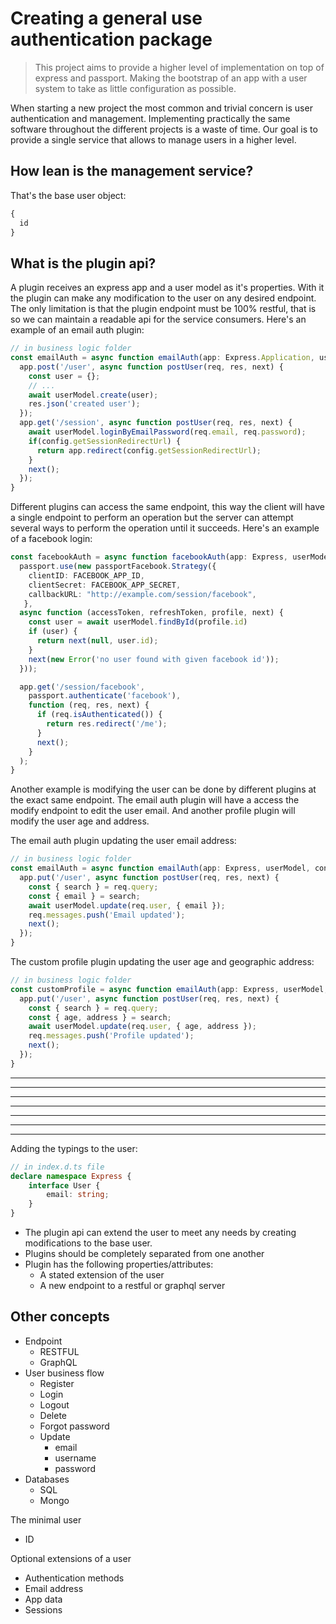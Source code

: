 # Creating a general use authentication package

> This project aims to provide a higher level of implementation on top of express and passport. Making the bootstrap of an app with a user system to take as little configuration as possible.

When starting a new project the most common and trivial concern is user authentication and management. Implementing practically the same software throughout the different projects is a waste of time. Our goal is to provide a single service that allows to manage users in a higher level.

## How lean is the management service?

That's the base user object:

```javascript
{
  id
}
```

## What is the plugin api?

A plugin receives an express app and a user model as it's properties. With it the plugin can make any modification to the user on any desired endpoint. The only limitation is that the plugin endpoint must be 100% restful, that is so we can maintain a readable api for the service consumers. Here's an example of an email auth plugin:

```typescript
// in business logic folder
const emailAuth = async function emailAuth(app: Express.Application, userModel, config) {
  app.post('/user', async function postUser(req, res, next) {
    const user = {};
    // ...
    await userModel.create(user);
    res.json('created user');
  });
  app.get('/session', async function postUser(req, res, next) {
    await userModel.loginByEmailPassword(req.email, req.password);
    if(config.getSessionRedirectUrl) {
      return app.redirect(config.getSessionRedirectUrl);
    }
    next();
  });
}
```

Different plugins can access the same endpoint, this way the client will have a single endpoint to perform an operation but the server can attempt several ways to perform the operation until it succeeds. Here's an example of a facebook login:

```typescript
const facebookAuth = async function facebookAuth(app: Express, userModel, config) {
  passport.use(new passportFacebook.Strategy({
    clientID: FACEBOOK_APP_ID,
    clientSecret: FACEBOOK_APP_SECRET,
    callbackURL: "http://example.com/session/facebook",
   },
  async function (accessToken, refreshToken, profile, next) {
    const user = await userModel.findById(profile.id)
    if (user) {
      return next(null, user.id);
    }
    next(new Error('no user found with given facebook id'));
  }));

  app.get('/session/facebook',
    passport.authenticate('facebook'),
    function (req, res, next) {
      if (req.isAuthenticated()) {
        return res.redirect('/me');
      }
      next();
    }
  );
}
```

Another example is modifying the user can be done by different plugins at the exact same endpoint. The email auth plugin will have a access the modify endpoint to edit the user email. And another profile plugin will modify the user age and address.

The email auth plugin updating the user email address:

```typescript
// in business logic folder
const emailAuth = async function emailAuth(app: Express, userModel, config) {
  app.put('/user', async function postUser(req, res, next) {
    const { search } = req.query;
    const { email } = search;
    await userModel.update(req.user, { email });
    req.messages.push('Email updated');
    next();
  });
}
```

The custom profile plugin updating the user age and geographic address:

```typescript
// in business logic folder
const customProfile = async function emailAuth(app: Express, userModel, config) {
  app.put('/user', async function postUser(req, res, next) {
    const { search } = req.query;
    const { age, address } = search;
    await userModel.update(req.user, { age, address });
    req.messages.push('Profile updated');
    next();
  });
}
```

---------------------------------------------
---------------------------------------------
---------------------------------------------
---------------------------------------------
---------------------------------------------
---------------------------------------------
---------------------------------------------

Adding the typings to the user:

```typescript
// in index.d.ts file
declare namespace Express {
    interface User {
        email: string;
    }
}
```

- The plugin api can extend the user to meet any needs by creating modifications to the base user.
- Plugins should be completely separated from one another
- Plugin has the following properties/attributes:
  - A stated extension of the user
  - A new endpoint to a restful or graphql server

## Other concepts

- Endpoint
  - RESTFUL
  - GraphQL
- User business flow
  - Register
  - Login
  - Logout
  - Delete
  - Forgot password
  - Update
    - email
    - username
    - password
- Databases
  - SQL
  - Mongo

The minimal user

- ID

Optional extensions of a user

- Authentication methods
- Email address
- App data
- Sessions
